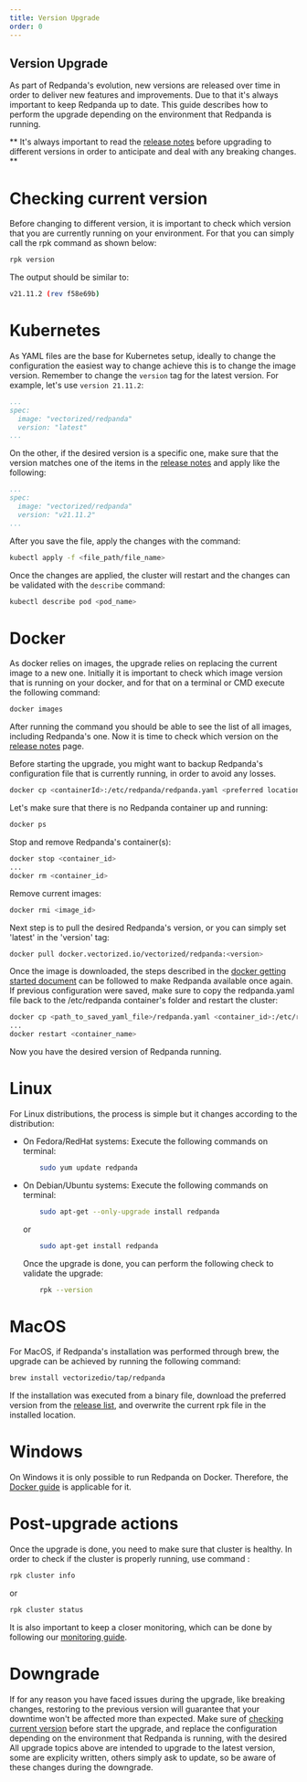 ```yaml
---
title: Version Upgrade
order: 0
---
```


## Version Upgrade

As part of Redpanda's evolution, new versions are released over time in order to deliver new features and improvements.
Due to that it's always important to keep Redpanda up to date. This guide describes how to perform the upgrade depending on the environment that Redpanda is running.

** It's always important to read the [release notes](https://github.com/vectorizedio/redpanda/releases) before upgrading to different versions in order to anticipate and deal with any breaking changes. **

# Checking current version

Before changing to different version, it is important to check which version that you are currently running on your environment.
For that you can simply call the rpk command as shown below:
```bash
rpk version
```

The output should be similar to:
```bash
v21.11.2 (rev f58e69b)
```

# Kubernetes
As YAML files are the base for Kubernetes setup, ideally to change the configuration the easiest way to change achieve this is to change the image version. Remember to change the `version` tag  for the latest version. For example, let's use `version 21.11.2`: 
```yaml
...
spec:
  image: "vectorized/redpanda"
  version: "latest"
...
```
On the other, if the desired version is a specific one, make sure that the version matches one of the items in the [release notes](https://github.com/vectorizedio/redpanda/releases) and apply like the following:
```yaml
...
spec:
  image: "vectorized/redpanda"
  version: "v21.11.2"
...
```
After you save the file, apply the changes with the command:
```bash
kubectl apply -f <file_path/file_name>
```
Once the changes are applied, the cluster will restart and the changes can be validated with the `describe` command:
```bash
kubectl describe pod <pod_name>
```

# Docker
As docker relies on images, the upgrade relies on replacing the current image to a new one.
Initially it is important to check which image version that is running on your docker, and for that on a terminal or CMD execute the following command:

```bash
docker images
```

After running the command you should be able to see the list of all images, including Redpanda's one. Now it is time to check which version on the [release notes](https://github.com/vectorizedio/redpanda/releases) page.

Before starting the upgrade, you might want to backup Redpanda's configuration file that is currently running, in order to avoid any losses.

```bash
docker cp <containerId>:/etc/redpanda/redpanda.yaml <preferred location>
```

Let's make sure that there is no Redpanda container up and running:

```bash
docker ps
```

Stop and remove Redpanda's container(s):

```bash
docker stop <container_id>
...
docker rm <container_id>
```

Remove current images:

```bash
docker rmi <image_id>
```

Next step is to pull the desired Redpanda's version, or you can simply set 'latest' in the 'version' tag:
```bash
docker pull docker.vectorized.io/vectorized/redpanda:<version>
```

Once the image is downloaded, the steps described in the [docker getting started document](./quick-start-docker.md) can be followed to make Redpanda available once again.
If previous configuration were saved, make sure to copy the redpanda.yaml file back to the /etc/redpanda container's folder and restart the cluster:
```bash
docker cp <path_to_saved_yaml_file>/redpanda.yaml <container_id>:/etc/redpanda
...
docker restart <container_name>
```

Now you have the desired version of Redpanda running.

# Linux
For Linux distributions, the process is simple but it changes according to the distribution:
- On Fedora/RedHat systems:
    Execute the following commands on terminal:
    ```bash
        sudo yum update redpanda
    ```
- On Debian/Ubuntu systems:
    Execute the following commands on terminal:
    ```bash
        sudo apt-get --only-upgrade install redpanda
    ```
    or
    ```bash
        sudo apt-get install redpanda
    ```
    Once the upgrade is done, you can perform the following check to validate the upgrade:
    ```bash
        rpk --version
    ```

# MacOS
For MacOS, if Redpanda's installation was performed through brew, the upgrade can be achieved by running the following command:
```bash
brew install vectorizedio/tap/redpanda
```
If the installation was executed from a binary file, download the preferred version from the [release list](https://github.com/vectorizedio/redpanda/releases), and overwrite the current rpk file in the installed location.
 

# Windows
On Windows it is only possible to run Redpanda on Docker. Therefore, the [Docker guide](#docker) is applicable for it.

# Post-upgrade actions
Once the upgrade is done, you need to make sure that cluster is healthy.
In order to check if the cluster is properly running, use command :
```bash
rpk cluster info
```
or
```bash
rpk cluster status
```
It is also important to keep a closer monitoring, which can be done by following our [monitoring guide](./monitoring.md).

# Downgrade
If for any reason you have faced issues during the upgrade, like breaking changes, restoring to the previous version will guarantee that your downtime won't be affected more than expected.
Make sure of [checking current version](#checking-current-version) before start the upgrade, and replace the configuration depending on the environment that Redpanda is running, with the desired 
All upgrade topics above are intended to upgrade to the latest version, some are explicity written, others simply ask to update, so be aware of these changes during the downgrade.